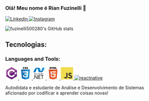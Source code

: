 ### Olá! Meu nome é Rian Fuzinelli 👋

[![Linkedin](https://img.shields.io/badge/LinkedIn-0077B5?style=for-the-badge&logo=linkedin&logoColor=white) ](https://www.linkedin.com/in/rian-fuzinelli-645323249)
[![Instagram](https://img.shields.io/badge/Instagram-E4405F?style=for-the-badge&logo=instagram&logoColor=white) ](https://www.instagram.com/riancaioo_/)


![fuzinelli500280's GitHub stats](https://github-readme-stats.vercel.app/api?username=fuzinelli500280&show_icons=true&theme=tokyonight)

## Tecnologias:

<h3 align="left">Languages and Tools:</h3>
<p align="left">
  <a href="https://www.w3schools.com/cs/" rel="noreferrer">
    <img src="https://raw.githubusercontent.com/devicons/devicon/master/icons/csharp/csharp-original.svg" alt="csharp" width="40" height="40"/>
  </a>
  <a href="https://www.w3schools.com/css/" rel="noreferrer">
    <img src="https://raw.githubusercontent.com/devicons/devicon/master/icons/css3/css3-original-wordmark.svg" alt="css3" width="40" height="40"/>
  </a>
  <a href="https://dotnet.microsoft.com/" rel="noreferrer">
    <img src="https://raw.githubusercontent.com/devicons/devicon/master/icons/dot-net/dot-net-original-wordmark.svg" alt="dotnet" width="40" height="40"/>
  </a>
  <a href="https://www.w3.org/html/" rel="noreferrer">
    <img src="https://raw.githubusercontent.com/devicons/devicon/master/icons/html5/html5-original-wordmark.svg" alt="html5" width="40" height="40"/>
  </a>
  <a href="https://developer.mozilla.org/en-US/docs/Web/JavaScript" rel="noreferrer">
    <img src="https://raw.githubusercontent.com/devicons/devicon/master/icons/javascript/javascript-original.svg" alt="javascript" width="40" height="40"/>
  </a>
  <a href="https://reactnative.dev/" rel="noreferrer">
    <img src="https://reactnative.dev/img/header_logo.svg" alt="reactnative" width="40" height="40"/>
  </a>
</p>

Autodidata e estudante de Análise e Desenvolvimento de Sistemas aficionado por codificar e aprender coisas novas!
